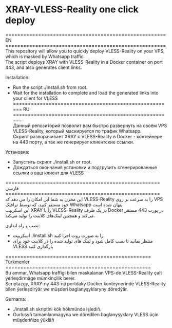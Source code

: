 # XRAY-VLESS-Reality one click deploy   
====================================================== EN ======================================================   
This repository will allow you to quickly deploy VLESS-Reality on your VPS, which is masked by Whatsapp traffic.   
The script deploys XRAY with VLESS-Reality in a Docker container on port 443, and also generates client links.   
   
Installation:   
- Run the script ./install.sh from root.
- Wait for the installation to complete and load the generated links into your client for VLESS
====================================================== RU ======================================================   
Данный репозиторий позволит вам быстро развернуть на своём VPS VLESS-Reality, который маскируется по трафик Whatsapp.   
Скрипт разворачивает XRAY с VLESS-Reality в Docker - контейнере на 443 порту, а так же генерирует клиентские ссылки.    

Установка:    
 -  Запустить скрипт ./install.sh от root.    
 -  Дождаться окончания установки и подгрузить сгенерированные ссылки в ваш клиент для VLESS    
   

====================================================  فارسی ====================================================  
این مخزن به شما این امکان را می دهد که VLESS-Reality را به سرعت بر روی VPS خود مستقر کنید، که توسط ترافیک Whatsapp پنهان شده است.    
این اسکریپت XRAY را با VLESS-Reality در یک ظرف Docker در پورت 443 مستقر می‌کند و همچنین لینک‌های کلاینت را تولید می‌کند.    
    
نصب و راه اندازی:   
 - اسکریپت ./install.sh را به صورت روت اجرا کنید.   
 - منتظر بمانید تا نصب کامل شود و لینک های تولید شده را در کلاینت خود برای VLESS بارگذاری کنید   
   
   
=================================================  Türkmenler  =================================================  
Bu ammar, Whatsapp traffigi bilen maskalanan VPS-de VLESS-Reality çalt ýerleşdirmäge mümkinçilik berer.   
Scriptazgy, XRAY-ny 443-nji portdaky Docker konteýnerinde VLESS-Reality bilen ýerleşdirýär we müşderi baglanyşyklaryny döredýär.   
   
Gurnama:    
 - ./install.sh skriptini kök hökmünde işlediň.   
 - Gurluşyň tamamlanmagyna we döredilen baglanyşyklary VLESS üçin müşderiňize ýükläň   

